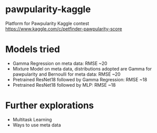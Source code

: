 # pawpularity-kaggle
Platform for Pawpularity Kaggle contest https://www.kaggle.com/c/petfinder-pawpularity-score  

# Models tried
- Gamma Regression on meta data: RMSE ~20  
- Mixture Model on meta data, distributions adopted are Gamma for pawpularity and Bernoulli for meta data: RMSE ~20
- Pretrained ResNet18 followed by Gamma Regression: RMSE ~18
- Pretrained ResNet18 followed by MLP: RMSE ~18

# Further explorations
- Multitask Learning 
- Ways to use meta data
